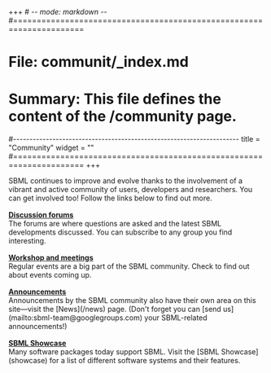 +++ # -*- mode: markdown -*-
#=====================================================================
# File:    communit/_index.md
# Summary: This file defines the content of the /community page.
#---------------------------------------------------------------------
title = "Community"
widget = ""
#=====================================================================
+++

SBML continues to improve and evolve thanks to the involvement of a vibrant and active community of users, developers and researchers. You can get involved too! Follow the links below to find out more.

<div class="row row-big-gutter align-items-center" style="margin-top: 1rem">
  <div class="col-3 text-center">
    <a href="forums"><i class="fa-comments fas fa-4x"></i></a>
  </div>
  <div class="col">
    <a href="forums"><strong>Discussion forums</strong></a><br>
    The forums are where questions are asked and the latest SBML developments discussed. You can subscribe to any group you find interesting.
  </div>
</div>
<div class="row row-big-gutter align-items-center" style="margin-top: 1rem">
  <div class="col-3 text-center">
    <a href="events"><i class="fa-people-carry far fa-4x"></i></a>
  </div>
  <div class="col">
    <a href="events"><strong>Workshop and meetings</strong></a><br>
Regular events are a big part of the SBML community. Check to find out about events coming up.
  </div>
</div>
<div class="row row-big-gutter align-items-center" style="margin-top: 1rem">
  <div class="col-3 text-center">
    <a href="/news"><i class="fa-bullhorn fas fa-4x"></i></a>
  </div>
  <div class="col">
    <a href="/news"><strong>Announcements</strong></a><br>
Announcements by the SBML community also have their own area on this site—visit the [News](/news) page. (Don't forget you can [send us](mailto:sbml-team@googlegroups.com) your SBML-related announcements!)
  </div>
</div>
<div class="row row-big-gutter align-items-center" style="margin-top: 1rem">
  <div class="col-3 text-center">
    <a href="showcase"><i class="fa-heart fas fa-4x"></i></a>
  </div>
  <div class="col">
    <a href="news"><strong>SBML Showcase</strong></a><br>
Many software packages today support SBML. Visit the [SBML Showcase](showcase) for a list of different software systems and their features.
  </div>
</div>
